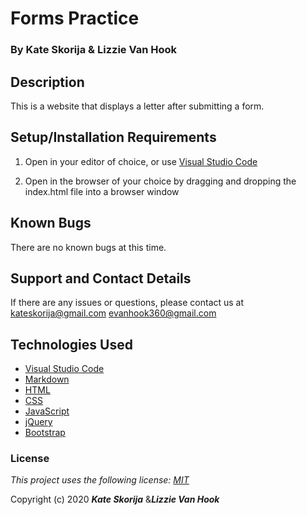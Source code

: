 # Forms Practice

### By Kate Skorija & Lizzie Van Hook

## Description

This is a website that displays a letter after submitting a form.

## Setup/Installation Requirements

1. Open in your editor of choice, or use [Visual Studio Code](https://code.visualstudio.com/)

2. Open in the browser of your choice by dragging and dropping the index.html file into a browser window

## Known Bugs

There are no known bugs at this time.

## Support and Contact Details

If there are any issues or questions, please contact us at <kateskorija@gmail.com> <evanhook360@gmail.com>

## Technologies Used

*  [Visual Studio Code](https://code.visualstudio.com/)
*  [Markdown](https://daringfireball.net/projects/markdown/)
*  [HTML](https://developer.mozilla.org/en-US/docs/Web/Guide/HTML/HTML5)
*  [CSS](https://developer.mozilla.org/en-US/docs/Glossary/CSS)
*  [JavaScript](https://developer.mozilla.org/en-US/docs/Web/JavaScript)
*  [jQuery](https://developer.mozilla.org/en-US/docs/Glossary/jQuery)
*  [Bootstrap](https://developer.mozilla.org/en-US/docs/Glossary/Bootstrap)


### License

*This project uses the following license: [MIT](https://opensource.org/licenses/MIT)*

Copyright (c) 2020 **_Kate Skorija_** &**_Lizzie Van Hook_**